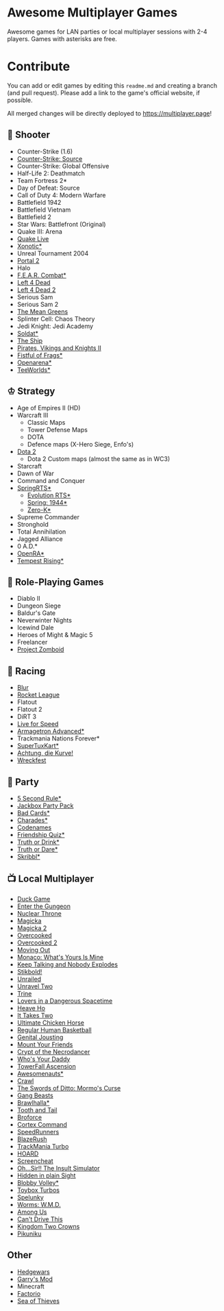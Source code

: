 # Awesome Multiplayer Games

Awesome games for LAN parties or local multiplayer sessions with 2-4 players. Games with asterisks are free.

# Contribute

You can add or edit games by editing this `readme.md` and creating a branch (and pull request). Please add a link to the game's official website, if possible.

All merged changes will be directly deployed to https://multiplayer.page!

## 🔫 Shooter
- Counter-Strike (1.6)
- [Counter-Strike: Source](https://store.steampowered.com/app/240/CounterStrike_Source/)
- Counter-Strike: Global Offensive
- Half-Life 2: Deathmatch
- Team Fortress 2*
- Day of Defeat: Source
- Call of Duty 4: Modern Warfare
- Battlefield 1942
- Battlefield Vietnam
- Battlefield 2
- Star Wars: Battlefront (Original)
- Quake III: Arena
- [Quake Live](https://www.quakelive.com/)
- [Xonotic*](https://xonotic.org/)
- Unreal Tournament 2004
- [Portal 2](https://www.thinkwithportals.com/)
- Halo
- [F.E.A.R. Combat*](https://fearcombat.org/)
- [Left 4 Dead](https://store.steampowered.com/app/500/Left_4_Dead/)
- [Left 4 Dead 2](https://store.steampowered.com/app/550/Left_4_Dead_2/)
- Serious Sam
- Serious Sam 2
- [The Mean Greens](https://www.themeangreens.com/)
- Splinter Cell: Chaos Theory
- Jedi Knight: Jedi Academy
- [Soldat*](https://soldat.pl/en)
- [The Ship](https://store.steampowered.com/app/2400/The_Ship_Murder_Party/)
- [Pirates, Vikings and Knights II](https://store.steampowered.com/app/17570/Pirates_Vikings_and_Knights_II/)
- [Fistful of Frags*](https://store.steampowered.com/app/265630/Fistful_of_Frags/)
- [Openarena*](http://www.openarena.ws)
- [TeeWorlds*](https://www.teeworlds.com/)

## ♔ Strategy
- Age of Empires II (HD)
- Warcraft III
    - Classic Maps
    - Tower Defense Maps
    - DOTA
    - Defence maps (X-Hero Siege, Enfo's)
- [Dota 2](https://www.dota2.com/)
    - Dota 2 Custom maps (almost the same as in WC3)
- Starcraft
- Dawn of War
- Command and Conquer
- [SpringRTS*](https://springrts.com/)
    - [Evolution RTS*](https://www.evolutionrts.info/)
    - [Spring: 1944*](https://spring1944.net/)
    - [Zero-K*](https://zero-k.info/)    
- Supreme Commander
- Stronghold
- Total Annihilation
- Jagged Alliance
- 0 A.D.*
- [OpenRA*](https://www.openra.net/)
- [Tempest Rising*](https://store.steampowered.com/app/1486920/Tempest_Rising/)

## 🍴 Role-Playing Games
- Diablo II
- Dungeon Siege
- Baldur's Gate
- Neverwinter Nights
- Icewind Dale
- Heroes of Might & Magic 5
- Freelancer
- [Project Zomboid](https://projectzomboid.com/)

## 🚗 Racing
- [Blur](https://www.igdb.com/games/blur)
- [Rocket League](https://www.rocketleague.com/)
- Flatout
- Flatout 2
- DiRT 3
- [Live for Speed](https://www.lfs.net/)
- [Armagetron Advanced*](https://www.armagetronad.org/)
- Trackmania Nations Forever*
- [SuperTuxKart*](https://supertuxkart.net/)
- [Achtung, die Kurve!](https://achtungdiekurve.net/)
- [Wreckfest](https://thqnordic.com/games/wreckfest)

## 🎉 Party
- [5 Second Rule*](https://5second.app/)
- [Jackbox Party Pack](https://www.jackboxgames.com/)
- [Bad Cards*](https://bad.cards/)
- [Charades*](https://charades.app/)
- [Codenames](https://codenames.game/)
- [Friendship Quiz*](https://psycatgames.com/app/friendship-quiz/)
- [Truth or Drink*](https://truthordrink.app/)
- [Truth or Dare*](https://psycatgames.com/app/truth-or-dare/)
- [Skribbl*](https://skribbl.io/)

## 📺 Local Multiplayer
- [Duck Game](https://www.adultswim.com/games/duck-game)
- [Enter the Gungeon](https://dodgeroll.com/gungeon/)
- [Nuclear Throne](http://nuclearthrone.com)
- [Magicka](https://www.paradoxinteractive.com/games/magicka/about)
- [Magicka 2](https://www.paradoxinteractive.com/games/magicka-2/about)
- [Overcooked](https://ghosttowngames.com/overcooked/)
- [Overcooked 2](https://ghosttowngames.com/overcooked-2/)
- [Moving Out](https://www.smgstudio.com/movingout/)
- [Monaco: What's Yours Is Mine](https://store.steampowered.com/app/113020/Monaco_Whats_Yours_Is_Mine/)
- [Keep Talking and Nobody Explodes](https://store.steampowered.com/app/341800/Keep_Talking_and_Nobody_Explodes/)
- [Stikbold!](https://www.stikbold.com/)
- [Unrailed](https://unrailed-game.com/)
- [Unravel Two](https://www.ea.com/en-gb/games/unravel/unravel-two)
- [Trine](https://trinegame.com/)
- [Lovers in a Dangerous Spacetime](https://www.loversinadangerousspacetime.com/)
- [Heave Ho](https://lecartelstudio.fr/heave-ho)
- [It Takes Two](https://www.ea.com/games/it-takes-two)
- [Ultimate Chicken Horse](https://www.cleverendeavourgames.com/ultimate-chicken-horse)
- [Regular Human Basketball](https://www.powerhoof.com/regular-human-basketball/)
- [Genital Jousting](https://freelives.net/genital-jousting/)
- [Mount Your Friends](https://store.steampowered.com/agecheck/app/296470/)
- [Crypt of the Necrodancer](https://braceyourselfgames.com/crypt-of-the-necrodancer/)
- [Who's Your Daddy](https://store.steampowered.com/app/427730/Whos_Your_Daddy/)
- [TowerFall Ascension](http://www.towerfall-game.com/)
- [Awesomenauts*](https://www.awesomenauts.com/)
- [Crawl](https://www.powerhoof.com/crawl/)
- [The Swords of Ditto: Mormo's Curse](https://store.steampowered.com/app/619780/The_Swords_of_Ditto_Mormos_Curse/)
- [Gang Beasts](https://gangbeasts.game/)
- [Brawlhalla*](https://www.brawlhalla.com/)
- [Tooth and Tail](https://www.toothandtailgame.com/)
- [Broforce](http://www.broforcegame.com/)
- [Cortex Command](http://www.datarealms.com/games.php)
- [SpeedRunners](https://www.tinybuild.com/speedrunners)
- [BlazeRush](http://blazerush.com/)
- [TrackMania Turbo](https://www.ubisoft.com/en-us/game/trackmania/turbo)
- [HOARD](https://store.steampowered.com/app/63000/HOARD/)
- [Screencheat](https://samuraipunk.com/screencheat/)
- [Oh...Sir!! The Insult Simulator](https://vilemonarch.com/oh-sir-the-insult-simulator/)
- [Hidden in plain Sight](https://store.steampowered.com/app/303590/Hidden_in_Plain_Sight/)
- [Blobby Volley*](http://blobbyvolley.de/)
- [Toybox Turbos](https://store.steampowered.com/app/287260/Toybox_Turbos/)
- [Spelunky](https://spelunkyworld.com/)
- [Worms: W.M.D.](https://www.team17.com/games/worms-w-m-d/)
- [Among Us](https://among-us.io)
- [Can't Drive This](https://pixel-maniacs.com/cantdrivethis)
- [Kingdom Two Crowns](https://www.kingdomthegame.com/kingdom-two-crowns)
- [Pikuniku](https://pikuniku.net/)

## Other
- [Hedgewars](https://www.hedgewars.org/)
- [Garry's Mod](https://gmod.facepunch.com/)
- Minecraft
- [Factorio](https://www.factorio.com/)
- [Sea of Thieves](https://www.seaofthieves.com/)
